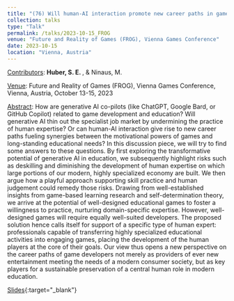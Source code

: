 ```yaml
---
title: "(76) Will human-AI interaction promote new career paths in game development and education?"
collection: talks
type: "Talk"
permalink: /talks/2023-10-15_FROG
venue: "Future and Reality of Games (FROG), Vienna Games Conference"
date: 2023-10-15
location: "Vienna, Austria"
---
```


<u>Contributors</u>: <b>Huber, S. E. </b>, & Ninaus, M.

<u>Venue</u>: Future and Reality of Games (FROG), Vienna Games Conference, Vienna, Austria, October 13-15, 2023

<u>Abstract</u>: How are generative AI co-pilots (like ChatGPT, Google Bard, or GitHub Copilot) related to game development and education? Will generative AI thin out the specialist job market by undermining the practice of human expertise? Or can human-AI interaction give rise to new career paths fueling synergies between the motivational powers of games and long-standing educational needs? In this discussion piece, we will try to find some answers to these questions. By first exploring the transformative potential of generative AI in education, we subsequently highlight risks such as deskilling and diminishing the development of human expertise on which large portions of our modern, highly specialized economy are built. We then argue how a playful approach supporting skill practice and human judgement could remedy those risks. Drawing from well-established insights from game-based learning research and self-determination theory, we arrive at the potential of well-designed educational games to foster a willingness to practice, nurturing domain-specific expertise. However, well-designed games will require equally well-suited developers. The proposed solution hence calls itself for support of a specific type of human expert: professionals capable of transferring highly specialized educational activities into engaging games, placing the development of the human players at the core of their goals. Our view thus opens a new perspective on the career paths of game developers not merely as providers of ever new entertainment meeting the needs of a modern consumer society, but as key players for a sustainable preservation of a central human role in modern education.

[Slides](https://stefaneha.github.io/files/2023-10-15_FROG.pdf){:target="_blank"}